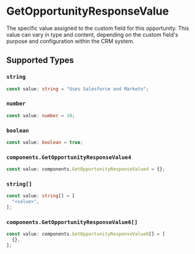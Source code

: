# GetOpportunityResponseValue

The specific value assigned to the custom field for this opportunity. This value can vary in type and content, depending on the custom field's purpose and configuration within the CRM system.


## Supported Types

### `string`

```typescript
const value: string = "Uses Salesforce and Marketo";
```

### `number`

```typescript
const value: number = 10;
```

### `boolean`

```typescript
const value: boolean = true;
```

### `components.GetOpportunityResponseValue4`

```typescript
const value: components.GetOpportunityResponseValue4 = {};
```

### `string[]`

```typescript
const value: string[] = [
  "<value>",
];
```

### `components.GetOpportunityResponseValue6[]`

```typescript
const value: components.GetOpportunityResponseValue6[] = [
  {},
];
```

